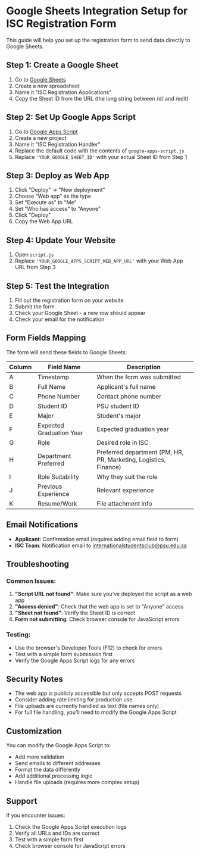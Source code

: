 # Google Sheets Integration Setup for ISC Registration Form

This guide will help you set up the registration form to send data directly to Google Sheets.

## Step 1: Create a Google Sheet

1. Go to [Google Sheets](https://sheets.google.com)
2. Create a new spreadsheet
3. Name it "ISC Registration Applications"
4. Copy the Sheet ID from the URL (the long string between /d/ and /edit)

## Step 2: Set Up Google Apps Script

1. Go to [Google Apps Script](https://script.google.com)
2. Create a new project
3. Name it "ISC Registration Handler"
4. Replace the default code with the contents of `google-apps-script.js`
5. Replace `'YOUR_GOOGLE_SHEET_ID'` with your actual Sheet ID from Step 1

## Step 3: Deploy as Web App

1. Click "Deploy" → "New deployment"
2. Choose "Web app" as the type
3. Set "Execute as" to "Me"
4. Set "Who has access" to "Anyone"
5. Click "Deploy"
6. Copy the Web App URL

## Step 4: Update Your Website

1. Open `script.js`
2. Replace `'YOUR_GOOGLE_APPS_SCRIPT_WEB_APP_URL'` with your Web App URL from Step 3

## Step 5: Test the Integration

1. Fill out the registration form on your website
2. Submit the form
3. Check your Google Sheet - a new row should appear
4. Check your email for the notification

## Form Fields Mapping

The form will send these fields to Google Sheets:

| Column | Field Name | Description |
|--------|------------|-------------|
| A | Timestamp | When the form was submitted |
| B | Full Name | Applicant's full name |
| C | Phone Number | Contact phone number |
| D | Student ID | PSU student ID |
| E | Major | Student's major |
| F | Expected Graduation Year | Expected graduation year |
| G | Role | Desired role in ISC |
| H | Department Preferred | Preferred department (PM, HR, PR, Marketing, Logistics, Finance) |
| I | Role Suitability | Why they suit the role |
| J | Previous Experience | Relevant experience |
| K | Resume/Work | File attachment info |

## Email Notifications

- **Applicant**: Confirmation email (requires adding email field to form)
- **ISC Team**: Notification email to internationalstudentsclub@psu.edu.sa

## Troubleshooting

### Common Issues:

1. **"Script URL not found"**: Make sure you've deployed the script as a web app
2. **"Access denied"**: Check that the web app is set to "Anyone" access
3. **"Sheet not found"**: Verify the Sheet ID is correct
4. **Form not submitting**: Check browser console for JavaScript errors

### Testing:

- Use the browser's Developer Tools (F12) to check for errors
- Test with a simple form submission first
- Verify the Google Apps Script logs for any errors

## Security Notes

- The web app is publicly accessible but only accepts POST requests
- Consider adding rate limiting for production use
- File uploads are currently handled as text (file names only)
- For full file handling, you'll need to modify the Google Apps Script

## Customization

You can modify the Google Apps Script to:
- Add more validation
- Send emails to different addresses
- Format the data differently
- Add additional processing logic
- Handle file uploads (requires more complex setup)

## Support

If you encounter issues:
1. Check the Google Apps Script execution logs
2. Verify all URLs and IDs are correct
3. Test with a simple form first
4. Check browser console for JavaScript errors
